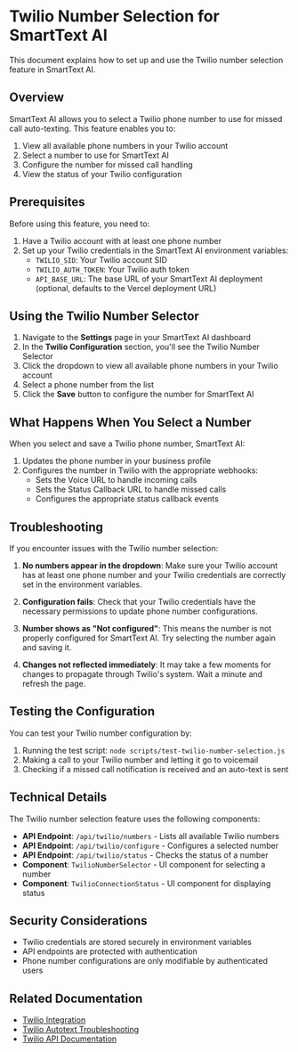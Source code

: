 # Twilio Number Selection for SmartText AI

This document explains how to set up and use the Twilio number selection feature in SmartText AI.

## Overview

SmartText AI allows you to select a Twilio phone number to use for missed call auto-texting. This feature enables you to:

1. View all available phone numbers in your Twilio account
2. Select a number to use for SmartText AI
3. Configure the number for missed call handling
4. View the status of your Twilio configuration

## Prerequisites

Before using this feature, you need to:

1. Have a Twilio account with at least one phone number
2. Set up your Twilio credentials in the SmartText AI environment variables:
   - `TWILIO_SID`: Your Twilio account SID
   - `TWILIO_AUTH_TOKEN`: Your Twilio auth token
   - `API_BASE_URL`: The base URL of your SmartText AI deployment (optional, defaults to the Vercel deployment URL)

## Using the Twilio Number Selector

1. Navigate to the **Settings** page in your SmartText AI dashboard
2. In the **Twilio Configuration** section, you'll see the Twilio Number Selector
3. Click the dropdown to view all available phone numbers in your Twilio account
4. Select a phone number from the list
5. Click the **Save** button to configure the number for SmartText AI

## What Happens When You Select a Number

When you select and save a Twilio phone number, SmartText AI:

1. Updates the phone number in your business profile
2. Configures the number in Twilio with the appropriate webhooks:
   - Sets the Voice URL to handle incoming calls
   - Sets the Status Callback URL to handle missed calls
   - Configures the appropriate status callback events

## Troubleshooting

If you encounter issues with the Twilio number selection:

1. **No numbers appear in the dropdown**: Make sure your Twilio account has at least one phone number and your Twilio credentials are correctly set in the environment variables.

2. **Configuration fails**: Check that your Twilio credentials have the necessary permissions to update phone number configurations.

3. **Number shows as "Not configured"**: This means the number is not properly configured for SmartText AI. Try selecting the number again and saving it.

4. **Changes not reflected immediately**: It may take a few moments for changes to propagate through Twilio's system. Wait a minute and refresh the page.

## Testing the Configuration

You can test your Twilio number configuration by:

1. Running the test script: `node scripts/test-twilio-number-selection.js`
2. Making a call to your Twilio number and letting it go to voicemail
3. Checking if a missed call notification is received and an auto-text is sent

## Technical Details

The Twilio number selection feature uses the following components:

- **API Endpoint**: `/api/twilio/numbers` - Lists all available Twilio numbers
- **API Endpoint**: `/api/twilio/configure` - Configures a selected number
- **API Endpoint**: `/api/twilio/status` - Checks the status of a number
- **Component**: `TwilioNumberSelector` - UI component for selecting a number
- **Component**: `TwilioConnectionStatus` - UI component for displaying status

## Security Considerations

- Twilio credentials are stored securely in environment variables
- API endpoints are protected with authentication
- Phone number configurations are only modifiable by authenticated users

## Related Documentation

- [Twilio Integration](TWILIO_INTEGRATION.md)
- [Twilio Autotext Troubleshooting](TWILIO_AUTOTEXT_TROUBLESHOOTING.md)
- [Twilio API Documentation](https://www.twilio.com/docs/api)
